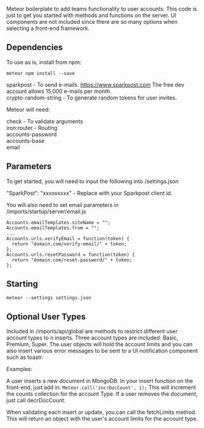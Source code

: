 Meteor boilerplate to add teams functionality to user accounts. This code is just to get you started with methods and functions on the server. UI components are not included since there are so many options when selecting a front-end framework.

## Dependencies

To use as is, install from npm:

    meteor npm install --save

sparkpost - To send e-mails. https://www.sparkpost.com The free dev account allows 15,000 e-mails per month.  
crypto-random-string - To generate random tokens for user invites.

Meteor will need:

check - To validate arguments  
iron:router - Routing  
accounts-password  
accounts-base  
email

## Parameters

To get started, you will need to input the following into /settings.json

"SparkPost": "xxxxxxxxx" - Replace with your Sparkpost client id.

You will also need to set email parameters in /imports/startup/server/email.js

    Accounts.emailTemplates.siteName = "";
    Accounts.emailTemplates.from = "";
    ...
    Accounts.urls.verifyEmail = function(token) {
      return "domain.com/verify-email/" + token;
    };
    Accounts.urls.resetPassword = function(token) {
      return "domain.com/reset-password/" + token;
    };

## Starting

    meteor --settings settings.json

## Optional User Types

Included in /imports/api/global are methods to restrict different user account types to n inserts. Three account types are included: Basic, Premium, Super. The user objects will hold the account limits and you can also insert various error messages to be sent to a UI notification component such as toastr.

Examples:

A user inserts a new document in MongoDB. In your insert function on the front-end, just add in: `Meteor.call('incrDocCount', 1);` This will increment the counts collection for the account Type. If a user removes the document, just call decrDocCount.

When validating each insert or update, you can call the fetchLimits method. This will return an object with the user's account limits for the account type.
